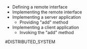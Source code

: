 - Defining a remote interface
- Implementing the remote interface
- Implementing a server application
    - Providing "add" method
- Implementing a client application
    - Invoking the "add" method

#DISTRIBUTED_SYSTEM 